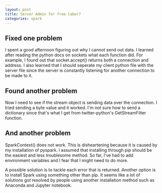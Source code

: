```yaml
---
layout: post
title: Server Admin for free labor?  
categories: spark 
---
```


<h2>Fixed one problem</h2>
<p>
I spent a good afternoon figuring out why I cannot send out data. I learned after reading the python docs on sockets what each function did. For example, I found out that socket.accept() returns both a connection and address. I also learned that I should seperate my client python file with the server file since the server is constantly listening for another connection to be made to it. 
</p>

<h2>Found another problem</h2>
<p>
Now I need to see if the stream object is sending data over the connection. I tried sending a byte value and it worked. I'm not sure how to send a dictionary since that's what I get from twitter-python's GetStreamFilter function.
</p>

<h2>And another problem</h2>
<p>
SparkContext() does not work. This is disheartening because it is caused by my installation of pyspark. I assumed that installing through pip should be the easiest and less troublesome method. So far, I've had to add environment variables and I fear that I might need to do more.
</p>

<p>
A possible solution is to tackle each error that is returned. Another option is to install Spark using something other than pip. It seems like a lot of solutions got resolved by people using another installation method such as Anaconda and Jupyter notebook. 
</p>
